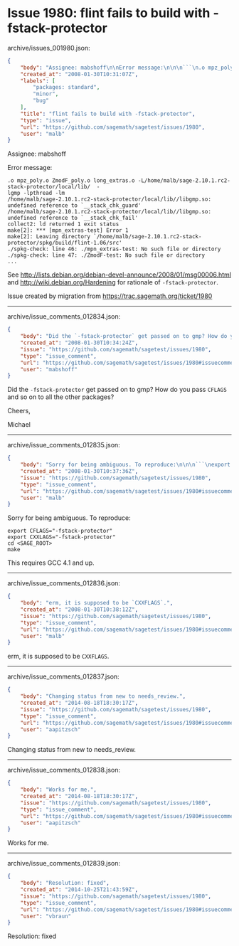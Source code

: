 # Issue 1980: flint fails to build with -fstack-protector

archive/issues_001980.json:
```json
{
    "body": "Assignee: mabshoff\n\nError message:\n\n\n```\n.o mpz_poly.o ZmodF_poly.o long_extras.o -L/home/malb/sage-2.10.1.rc2-stack-protector/local/lib/  -\nlgmp -lpthread -lm\n/home/malb/sage-2.10.1.rc2-stack-protector/local/lib//libgmp.so: undefined reference to `__stack_chk_guard'\n/home/malb/sage-2.10.1.rc2-stack-protector/local/lib//libgmp.so: undefined reference to `__stack_chk_fail'\ncollect2: ld returned 1 exit status\nmake[2]: *** [mpn_extras-test] Error 1\nmake[2]: Leaving directory `/home/malb/sage-2.10.1.rc2-stack-protector/spkg/build/flint-1.06/src'\n./spkg-check: line 46: ./mpn_extras-test: No such file or directory\n./spkg-check: line 47: ./ZmodF-test: No such file or directory\n...\n```\n\n\nSee http://lists.debian.org/debian-devel-announce/2008/01/msg00006.html and http://wiki.debian.org/Hardening for rationale of `-fstack-protector`.\n\n\nIssue created by migration from https://trac.sagemath.org/ticket/1980\n\n",
    "created_at": "2008-01-30T10:31:07Z",
    "labels": [
        "packages: standard",
        "minor",
        "bug"
    ],
    "title": "flint fails to build with -fstack-protector",
    "type": "issue",
    "url": "https://github.com/sagemath/sagetest/issues/1980",
    "user": "malb"
}
```
Assignee: mabshoff

Error message:


```
.o mpz_poly.o ZmodF_poly.o long_extras.o -L/home/malb/sage-2.10.1.rc2-stack-protector/local/lib/  -
lgmp -lpthread -lm
/home/malb/sage-2.10.1.rc2-stack-protector/local/lib//libgmp.so: undefined reference to `__stack_chk_guard'
/home/malb/sage-2.10.1.rc2-stack-protector/local/lib//libgmp.so: undefined reference to `__stack_chk_fail'
collect2: ld returned 1 exit status
make[2]: *** [mpn_extras-test] Error 1
make[2]: Leaving directory `/home/malb/sage-2.10.1.rc2-stack-protector/spkg/build/flint-1.06/src'
./spkg-check: line 46: ./mpn_extras-test: No such file or directory
./spkg-check: line 47: ./ZmodF-test: No such file or directory
...
```


See http://lists.debian.org/debian-devel-announce/2008/01/msg00006.html and http://wiki.debian.org/Hardening for rationale of `-fstack-protector`.


Issue created by migration from https://trac.sagemath.org/ticket/1980





---

archive/issue_comments_012834.json:
```json
{
    "body": "Did the `-fstack-protector` get passed on to gmp? How do you pass `CFLAGS` and so on to all the other packages? \n\nCheers,\n\nMichael",
    "created_at": "2008-01-30T10:34:24Z",
    "issue": "https://github.com/sagemath/sagetest/issues/1980",
    "type": "issue_comment",
    "url": "https://github.com/sagemath/sagetest/issues/1980#issuecomment-12834",
    "user": "mabshoff"
}
```

Did the `-fstack-protector` get passed on to gmp? How do you pass `CFLAGS` and so on to all the other packages? 

Cheers,

Michael



---

archive/issue_comments_012835.json:
```json
{
    "body": "Sorry for being ambiguous. To reproduce:\n\n\n```\nexport CFLAGS=\"-fstack-protector\"\nexport CXXLAGS=\"-fstack-protector\"\ncd <SAGE_ROOT>\nmake\n```\n\n\nThis requires GCC 4.1 and up.",
    "created_at": "2008-01-30T10:37:36Z",
    "issue": "https://github.com/sagemath/sagetest/issues/1980",
    "type": "issue_comment",
    "url": "https://github.com/sagemath/sagetest/issues/1980#issuecomment-12835",
    "user": "malb"
}
```

Sorry for being ambiguous. To reproduce:


```
export CFLAGS="-fstack-protector"
export CXXLAGS="-fstack-protector"
cd <SAGE_ROOT>
make
```


This requires GCC 4.1 and up.



---

archive/issue_comments_012836.json:
```json
{
    "body": "erm, it is supposed to be `CXXFLAGS`.",
    "created_at": "2008-01-30T10:38:12Z",
    "issue": "https://github.com/sagemath/sagetest/issues/1980",
    "type": "issue_comment",
    "url": "https://github.com/sagemath/sagetest/issues/1980#issuecomment-12836",
    "user": "malb"
}
```

erm, it is supposed to be `CXXFLAGS`.



---

archive/issue_comments_012837.json:
```json
{
    "body": "Changing status from new to needs_review.",
    "created_at": "2014-08-18T18:30:17Z",
    "issue": "https://github.com/sagemath/sagetest/issues/1980",
    "type": "issue_comment",
    "url": "https://github.com/sagemath/sagetest/issues/1980#issuecomment-12837",
    "user": "aapitzsch"
}
```

Changing status from new to needs_review.



---

archive/issue_comments_012838.json:
```json
{
    "body": "Works for me.",
    "created_at": "2014-08-18T18:30:17Z",
    "issue": "https://github.com/sagemath/sagetest/issues/1980",
    "type": "issue_comment",
    "url": "https://github.com/sagemath/sagetest/issues/1980#issuecomment-12838",
    "user": "aapitzsch"
}
```

Works for me.



---

archive/issue_comments_012839.json:
```json
{
    "body": "Resolution: fixed",
    "created_at": "2014-10-25T21:43:59Z",
    "issue": "https://github.com/sagemath/sagetest/issues/1980",
    "type": "issue_comment",
    "url": "https://github.com/sagemath/sagetest/issues/1980#issuecomment-12839",
    "user": "vbraun"
}
```

Resolution: fixed
